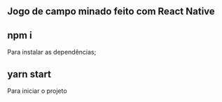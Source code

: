 ## Jogo de campo minado feito com React Native

## npm i
Para instalar as dependências;

## yarn start
Para iniciar o projeto
